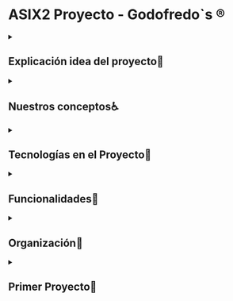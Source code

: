 <h1>ASIX2 Proyecto - Godofredo`s                          ®️</h1>

<details>
  <summary><h2>Explicación idea del proyecto📖</h2></summary>
<br>
<p>Estamos creando una plataforma web similar a GitHub, pero totalmente enfocada en el campo de la ciberseguridad. Como equipo, nuestra misión es ofrecer un espacio donde los profesionales de la seguridad informática puedan colaborar, compartir herramientas, scripts y proyectos que aborden distintas áreas de ciberseguridad, desde la evaluación de vulnerabilidades hasta la automatización de auditorías.

Una de las características clave de nuestra plataforma es el uso de imágenes Docker, lo que permitirá a los usuarios crear y compartir entornos preconfigurados de manera rápida y sencilla. Con esto, cualquier miembro de la comunidad podrá replicar de forma precisa estos entornos para realizar pruebas de seguridad, sin necesidad de configuraciones complejas. Además, esto facilitará la colaboración entre profesionales, ya que los entornos Docker garantizan que todo el mundo trabaje en el mismo entorno aislado y seguro.</p>
</details>

<details>
  <summary><h2>Nuestros conceptos♿</h2></summary>
  <br>
  
  <details>
  <summary><h3>Firebase (Servicio)</h3></summary>


  
</details>

  <details>
  <summary><h3>JavaScript (Lenguaje de Programación)</h3></summary>
  <br>
  <p>JavaScript es un lenguaje de programación interpretado y de alto nivel utilizado principalmente en el desarrollo web para crear páginas interactivas. Funciona del lado del cliente (en el navegador), pero también puede ejecutarse en el servidor mediante tecnologías como Node.js.</p>

  
</details>

  <details>
  <summary><h3>Docker🐋(Contenerización)</h3></summary>


  
</details>

  <details>
  <summary><h3>Nginx (Servidor Web y Proxy)</h3></summary>


  
</details>
</details>

<details>
  <summary><h2>Tecnologías en el Proyecto🤖</h2></summary>
  <br>
  <p>dddd</p>
  <p>dddd</p>
</details>


<details>
  <summary><h2>Funcionalidades📁</h2></summary>


  
</details>


<details>
  <summary><h2>Organización👣</h2></summary>
  <br>
  <h4>Nicolás Guerra📗</h4>

<h5>  - </h5>
<h5>  - </h5>

<h4>Adrià Trillo📙</h4>
<h5>  - </h5>
<h5>  - </h5>

<h4>Edward Murphy📘</h4>
<h5>  - </h5>
<h5>  - </h5>

</details>


<details>
  <summary><h2>Primer Proyecto🍆</h2></summary>
  <h1>ASIX2 Primer Proyecto Pagina Web - Godofredo`s</h1>

<h2>ÍNDICE</h2>
<ul>
    <li><b><a href="#Explicación idea del proyecto">Explicación idea del proyecto</a></b></li>
    <li><b><a href="#Nuestros Objetivos">Nuestros Objetivos</a></b></li>
    <li><b><a href="#Tecnologías Usadas">Tecnologías Usadas</a></b></li>
    <li><b><a href="#Organización">Organización:</a></b></li>
    <ul>
        <li><a href="#Diagrama Gantt">Diagrama Gantt</a></li>
        <li><a href="#Diagrama NoSql">Diagrama NoSql</a></li>
    </ul>
    <li><b><a href="#Página Web">Página Web:</a></b></li>
    <ul>
        <li><a href="#Mockup">Mockup</a></li>
        <li><a href="#Diagrama Web">Diagrama Web</a></li>
        <li><a href="#Paleta Colores">Paleta Colores</a></li>
        <li><a href="#Logo">Logo</a></li>
        <li><a href="#Funcionalidades Web">Funcionalidades Web</a></li>
    </ul>
    <li><b><a href="#Proxmox">Proxmox:</a></b></li>
    <ul>
        <li><a href="#Imagen Arquitectura">Imagen Arquitectura</a></li>
    </ul>
    <li><b><a href="#Router">Router</a></b></li>
    <li><b><a href="#DHCP">DHCP</a></b></li>
    <li><b><a href="#Firebase">Firebase</a></b></li>
    <li><b><a href="#DNS">DNS</a></b></li>
    <li><b><a href="#NGINX (Web)">NGINX (Web)</a></b></li>
    <li><b><a href="#FTP">FTP</a></b></li>
    <li><b><a href="#Cloudflared">Cloudflared</a></b></li>
    <li><b><a href="#Docker">Docker</a></b></li>
    <li><b><a href="#Instalaciones">Instalaciones:</a></b></li>
    <ul>
        <li><a href="#Instalación Proxmox">Instalación Proxmox</a></li>
        <li><a href="#Instalación Router">Instalación Router</a></li>
        <li><a href="#Instalación DHCP">Instalación DHCP</a></li>
        <li><a href="#Instalación Firebase">Instalación Firebase</a></li>
        <li><a href="#Instalación DNS">Instalación DNS</a>
        <li><a href="#Instalación NGINX">Instalación NGINX y SSL</a></li>
        <li><a href="#Instalación FTP">Instalación FTP</a></li>
        <li><a href="#Instalación Cloudflared">Instalación Cloudflared</a></li>
        <li><a href="#Instalación Docker">Instalación Docker</a></li>
    </ul>
</ul>



<h2 id="Explicación idea del proyecto">Explicación idea del proyecto</h2>
<p>Estamos creando una plataforma web similar a GitHub, pero totalmente enfocada en el campo de la ciberseguridad. Como equipo, nuestra misión es ofrecer un espacio donde los profesionales de la seguridad informática puedan colaborar, compartir herramientas, scripts y proyectos que aborden distintas áreas de ciberseguridad, desde la evaluación de vulnerabilidades hasta la automatización de auditorías.

Una de las características clave de nuestra plataforma es el uso de imágenes Docker, lo que permitirá a los usuarios crear y compartir entornos preconfigurados de manera rápida y sencilla. Con esto, cualquier miembro de la comunidad podrá replicar de forma precisa estos entornos para realizar pruebas de seguridad, sin necesidad de configuraciones complejas. Además, esto facilitará la colaboración entre profesionales, ya que los entornos Docker garantizan que todo el mundo trabaje en el mismo entorno aislado y seguro.</p>


<h2 id="Nuestros Objetivos">Nuestros Objetivo</h2>
<p>Nuestro objetivo es proporcionar una herramienta que no solo centralice el desarrollo en ciberseguridad, sino que también fomente una colaboración más efectiva entre expertos y entusiastas de la seguridad informática. Al concentrar los recursos, herramientas y proyectos en un solo lugar, buscamos facilitar el acceso a soluciones innovadoras y prácticas que puedan ser utilizadas por toda la comunidad.</p>
<img src="https://github.com/user-attachments/assets/222bf100-c324-4f2e-86e5-ef21598cb985" alt="LOGO-GODO" width="800" height="600" />

<h2 id="Tecnologias Usadas">Tecnologias Usadas</h2>
<p>En este proyecto, se han seleccionado las siguientes tecnologías para crear un entorno virtualizado y una aplicación web efectiva:</p>

<h4>1. Proxmox</h4>
<p>Proxmox es una plataforma de virtualización de código abierto que combina la gestión de máquinas virtuales y contenedores en un entorno centralizado. Ofrece una solución integral para optimizar el uso de los recursos del servidor, permitiendo administrar múltiples entornos desde una única interfaz. Además, facilita la creación de copias de seguridad, la migración en vivo de máquinas y la gestión avanzada de almacenamiento, lo que la convierte en una herramienta robusta para centros de datos y servidores privados.</p>

<h4>2. Máquinas Virtuales (VM)</h4>
<p>Las máquinas virtuales permiten ejecutar varios sistemas operativos independientes en un único hardware físico. Esto es útil tanto para pruebas como para la implementación de aplicaciones en entornos aislados, garantizando que los fallos o cambios en una máquina no afecten a las demás. Además, las VM mejoran la seguridad y flexibilidad del sistema, permitiendo la asignación dinámica de recursos y facilitando la escalabilidad según las necesidades del proyecto.</p>

<h4>3. BOOTSTRAP</h4>
<p>Bootstrap es un framework de diseño front-end que facilita la creación de interfaces web responsivas y modernas. Proporciona un conjunto predefinido de componentes de diseño, como botones, formularios, tablas y menús, que permiten a los desarrolladores construir sitios web atractivos con menos esfuerzo. Su uso de un sistema de rejillas y su enfoque "mobile-first" aseguran que los sitios web se adapten adecuadamente a cualquier dispositivo, mejorando la experiencia del usuario.</p>

<h4>4. HTML (HyperText Markup Language)</h4>
<p>HTML es el lenguaje de marcado fundamental para la creación de páginas web. Define la estructura básica del contenido mediante etiquetas, como encabezados, párrafos, imágenes y enlaces, que los navegadores web interpretan para mostrar el contenido de manera visual. Es el pilar de cualquier sitio web, proporcionando la base sobre la cual se construyen elementos interactivos y visuales mediante otras tecnologías como CSS y JavaScript.</p>

<h4>5. CSS (Cascading Style Sheets)</h4>
<p>CSS es el lenguaje utilizado para controlar la presentación y diseño de las páginas web. Permite separar el contenido (HTML) de la presentación, facilitando el mantenimiento y la actualización del estilo visual de un sitio. Con CSS se puede ajustar el diseño, los colores, las fuentes y el espaciado de los elementos, asegurando que las páginas web sean atractivas y responsivas, adaptándose a diferentes tamaños de pantalla y dispositivos.</p>

<h4>6. Firebase</h4>
<p>Firebase es una plataforma de desarrollo de aplicaciones basada en la nube, que incluye una base de datos NoSQL en tiempo real. Es ideal para aplicaciones que requieren un manejo eficiente de grandes volúmenes de datos, ya que permite almacenar, sincronizar y recuperar información de forma rápida y escalable. Además, proporciona herramientas para la autenticación, hosting y analítica, lo que facilita el desarrollo completo de aplicaciones web y móviles.</p>

<h4>6. Dockers</h4>
<p>Docker es una plataforma que utiliza contenedores para simplificar el desarrollo, despliegue y ejecución de aplicaciones. Permite empaquetar una aplicación y todas sus dependencias en una "imagen", asegurando que funcione de manera consistente en diferentes entornos. Al usar Docker, se reduce la necesidad de configurar entornos específicos en cada servidor, lo que agiliza la implementación y mejora la escalabilidad y portabilidad de las aplicaciones.</p>

<h4>Conclusión</h4>
<p>Estas tecnologías garantizan un entorno sólido y flexible, permitiendo el desarrollo de una aplicación web dinámica y eficiente que cumple con los objetivos del proyecto.</p>

<br>

<h2 id="Organizacion">Organizacion</h2>

<h4>Nicolás Guerra</h4>
<h5>  - Proxmox</h5>
<h5>  - DOCKERS</h5>
<h5>  - Firebase</h5>

<h4>Adrià Trillo</h4>
<h5>  - Máquinas Virtuales (VM)</h5>
<h5>  - HTML (HyperText Markup Language)</h5>

<h4>Edward Murphy</h4>
<h5>  - CSS (Cascading Style Sheets)</h5>
<h5>  - BOOTSTRAP</h5>

<h2 id="Diagrama Gantt">Diagrama Gantt</h2>
<img src="https://github.com/Rusta4/Godofredos/blob/main/fotos_memoria/diagrama-grantt.png" alt="LOGO-GODO" width="800" height="500" />

<h2 id="Diagrama NoSql">Diagrama NoSql</h2>
<p>Al haber utilizado Firebase, que tal como hemos comentado anteriormente, es un tipo de base de datos <b>NOSQL</b>. Así que la manera de realizar el diagrama es totalmente distinto, y en nuestro caso, lo hemos realizado desde el mismo cloud de Firebase. A continuación, os vamos a mostrar como han quedado estructuradas el conjunto de colecciones (tablas) con todos sus documentos y campos.</p>

<img src="https://github.com/user-attachments/assets/56b66400-d640-4b77-87d8-6df387f9c247" alt="LOGO-GODO" width="1000" height="500" />
<img src="https://github.com/user-attachments/assets/1c5a2ee1-1f9f-4540-858a-4dd2a3334718" alt="LOGO-GODO" width="1000" height="500" />
<img src="https://github.com/user-attachments/assets/4ea8488b-9647-413d-b05f-04bcfa4805bc" alt="LOGO-GODO" width="1000" height="500" />
<img src="https://github.com/user-attachments/assets/b3020efc-6d73-4622-aa33-34a2ffb66727" alt="LOGO-GODO" width="1000" height="500" />
<img src="https://github.com/user-attachments/assets/1ad4121e-51dd-4f97-bd8e-cfc334f9510d" alt="LOGO-GODO" width="1000" height="500" />
<img src="https://github.com/user-attachments/assets/acaca4fd-4094-4c29-a917-e81d2e7d605a" alt="LOGO-GODO" width="1000" height="500" />


<h1 id="Pagina Web">Pagina Web</h1>

<h2 id="Mockup">Mockup</h2>
<p>La primera pantalla es la de bienvenida, diseñada para captar la atención del usuario con un video de fondo que hace que la página sea visualmente atractiva. El mensaje principal invita a los usuarios a explorar el foro con repositorios destacados, acompañado de un botón de llamada a la acción que los lleva a descubrir los servicios ofrecidos. Además, se presentan categorías populares como Docker, Hacking tools e ISO files, que permiten a los usuarios elegir temas de interés de forma rápida y sencilla. Al final, se incluyen enlaces a redes sociales y la información legal, cumpliendo con las normativas y facilitando la conexión con la comunidad.</p>

<p>La segunda pantalla está enfocada en la exploración de contenido mediante una barra de búsqueda con filtros. Este diseño en formato de cuadrícula presenta resultados organizados en tarjetas visuales que muestran imágenes, texto y enlaces, brindando una vista previa clara del contenido antes de que el usuario acceda a más detalles. Los filtros permiten a los usuarios personalizar la búsqueda según sus necesidades, haciendo que la navegación sea más eficiente y rápida.</p>

<p>Por último, la tercera pantalla está dedicada a ofrecer información sobre el proyecto. Aquí se destaca un carrusel de imágenes que resalta características clave o actualizaciones del proyecto, acompañado de un bloque de texto que proporciona una breve descripción. Además, se muestran estadísticas importantes como descargas, usuarios activos y la experiencia en el sector, lo que ayuda a generar confianza en los visitantes mostrando el impacto y alcance del proyecto.</p>

<p>En general, el diseño está pensado para ofrecer una experiencia de usuario fluida, con una interfaz limpia y bien organizada. Cada sección tiene un propósito claro, facilitando la navegación y asegurando que los usuarios encuentren la información que buscan sin sentirse abrumados.</p>

<img src="https://github.com/Rusta4/Godofredos/blob/main/mokcups/conjunto-mockup%C3%A7.png" alt="LOGO-GODO" width="1000" height="500" />

<h2 id="Diagrama Web">Diagrama Web</h2>
<p>El mapa del sitio presenta una estructura técnica organizada alrededor de la página principal (HOME), que actúa como nodo central para acceder a cinco secciones clave: recursos técnicos, gestión de usuarios y páginas informativas. Los recursos técnicos incluyen Hacking tools, Docker, y ISO files, que enlazan a un foro de hacking, una página sobre Docker y descargas de archivos ISO, respectivamente. La gestión de usuarios se centra en la sección INICIAR SESIÓN, que permite autenticarse, registrarse o recuperar contraseñas mediante un código de verificación. Además, desde diferentes áreas del sitio se puede acceder al Perfil de usuario, donde es posible modificar credenciales como el usuario, la contraseña o el correo. La sección About Us proporciona información sobre el sitio, con enlaces hacia la autenticación y registro. La estructura facilita un flujo de navegación eficiente, priorizando tanto el acceso a recursos técnicos como la administración de la cuenta del usuario de manera clara y modular.</p>
<img src="https://github.com/user-attachments/assets/e90dfc7f-f809-465d-98d9-5063af0227a1" alt="LOGO-GODO" width="900" height="500" />

<h2 id="Paleta Colores">Paleta Colores</h2>
<p>Esta paleta de colores combina el blanco, gris claro, azul oscuro y verde fuerte para equilibrar simplicidad, profesionalismo y dinamismo. El blanco aporta claridad y limpieza, mientras que el gris claro ofrece neutralidad y elegancia sin desentonar. El azul oscuro transmite confianza y seriedad, siendo ideal para entornos corporativos, y el verde fuerte añade energía y frescura, destacando elementos clave como llamadas a la acción. En conjunto, crean una armonía visual que es funcional y atractiva.</p>
<img src="https://github.com/user-attachments/assets/4a00d276-8ad7-4cf6-a7fb-11ecbbd096f1" alt="LOGO-GODO" width="900" height="250" />

<h2 id="Logo">Logo</h2>
<p>Usaremos el primer logo para nuestra web porque refleja simplicidad y profesionalismo, alineándose con el estilo minimalista de marcas tecnológicas modernas. El diseño en blanco y negro aporta una estética limpia y elegante, lo que facilita su integración en diferentes plataformas. Además, el animal icónico en el logo le da personalidad y un toque distintivo sin sobrecargar el diseño.</p>
<img src="https://github.com/user-attachments/assets/a8580f0e-db47-4891-bf4a-0d3fd1cccb1d" alt="LOGO-GODO" width="400" height="400" />

<h2 id="Funcionalidades Web">Funcionalidades Web</h2>
<img src="https://github.com/user-attachments/assets/37a57af5-b507-4c2a-ad87-854c6c390611" alt="LOGO-GODO" width="1000" height="550" />
<img src="https://github.com/user-attachments/assets/750eb6fb-18b9-49af-bc89-a224408ab418" alt="LOGO-GODO" width="1000" height="550" />
<img src="https://github.com/user-attachments/assets/abc825ac-d3d8-4b15-a1c8-1d5af8564ee5" alt="LOGO-GODO" width="1000" height="550" />

<br>
    
<h1 id="Proxmox">Proxmox</h1>

<h2 id="Imagen Arquitectura">Imagen Arquitectura</h2>
<p>Nuestra arquitectura esta basada en una red virtual, la cual consta de un cliente (MV CLIENTE) que se conecta a Firebase mediante una máquina virtual que funciona como router (MV ROUTER) y un router físico conectado a Internet. Dicho enrutador consta con una dirección IP pública dinámica (100.77.20.X), la cual permite la conexión a Internet. MV ROUTER administra dos interfaces: una (VMBR0) externa con IP pública (100.77.20.120) conectada al router físico y otra (VMBR1) interna con IP privada (10.20.40.1) para la comunicación en la red local con el cliente (IP 10.20.40.2). La creación de estas dos redes permite al cliente el acceso a servicios externos, como Firebase, mediante la infraestructura virtual y física. Nosotros lo hemos realizado de la siguiente manera, </p>.
<img src="https://github.com/user-attachments/assets/fe519f3a-bd52-4966-bbc3-93b77aabf96b" alt="LOGO-GODO" width="900" height="600" />


<h1 id="Router">Router</h1>
<p>La incorporación de un router en nuestro proyecto es fundamental para su desarrollo, ya que necesitamos un dispositivo que actúe como puente y permita la conexión entre la red interna y el internet. Para lograr esto, configuraremos dos adaptadores: el primero establecerá la conexión con una red que tenga acceso a internet, mientras que el segundo se comunicará con la red interna. A través de la utilización de iptables, podremos habilitar el reenvío de paquetes, permitiendo así que los dispositivos de la red interna accedan a internet.</p>



<h1 id="DHCP">DHCP</h1>
<p>La integración de un servidor DHCP en nuestro proyecto es esencial para facilitar la gestión de direcciones IP en la red. Este dispositivo se encargará de asignar automáticamente direcciones IP a los dispositivos que se conectan a la red, simplificando así la configuración de cada uno. Al establecer un rango de direcciones disponibles y configurar el tiempo de concesión, el servidor DHCP asegura que cada dispositivo reciba una IP única sin conflictos</p>



<h1 id="Firebase">Firebase</h1>
<p>Firebase Database es una base de datos NoSQL alojada en la nube. Los datos se almacenan en formato JSON y se sincronizan en tiempo real con cada cliente conectado, manteniéndose disponibles incluso cuando la aplicación no tiene conexión. Nosotros utilizamos Firebase para tener la BBDD ahí dentro. Firebase utiliza scripts de .JSON para poder hacer consultas a la página web.</p> 

<p>Entre sus características principales, destaca la sincronización en tiempo real, la escalabilidad para manejar grandes volúmenes de datos y una estructura flexible que facilita la organización. Además, ofrece ventajas como la fácil integración con otros servicios de Firebase, reglas de seguridad para controlar el acceso a los datos y la capacidad de almacenamiento offline, permitiendo a los usuarios interactuar con la aplicación sin conexión a Internet. Este servicio es ideal para aplicaciones de chat, sistemas de gestión de contenidos y juegos multijugador, garantizando una experiencia fluida y dinámica.</p>


<h1 id="DNS">DNS</h1>
<p>Un servidor DNS es una herramienta muy importante en un proyecto de IT, ya que nos permite realizar funciones como la resolución de nombres directa o inversa. Además, nos permitirá tener acceso a la web del proyecto mediante el nombre de dominio o la IP, ya que lo configuraremos para que el servidor DNS y WEB funcionen al unísono.</p> 

<p>El DNS actúa como un directorio telefónico de Internet, traduciendo nombres de dominio amigables (como www.ejemplo.com) a direcciones IP que las computadoras pueden entender. Esto no solo facilita el acceso a sitios web, sino que también mejora la experiencia del usuario al evitar la necesidad de recordar direcciones IP numéricas. Además, los servidores DNS pueden proporcionar características adicionales como la redundancia, aumentando la disponibilidad y fiabilidad del servicio. También permiten gestionar registros de tipo A, CNAME, MX, entre otros, lo que es esencial para configurar correos electrónicos y otros servicios asociados. En resumen, un servidor DNS bien configurado es fundamental para asegurar el funcionamiento eficiente y accesible de cualquier proyecto web.</p>


<h1 id="NGINX (Web)">NGINX (WEB)</h1>
<p>NGINX es un servidor web y un proxy inverso muy importante en un proyecto de IT, ya que ofrece funcionalidades clave como la gestión de solicitudes HTTP, balanceo de carga y terminación de SSL. Su arquitectura asíncrona permite manejar múltiples conexiones simultáneamente, lo que lo hace ideal para aplicaciones con alto tráfico. Además, NGINX puede servir contenido estático de manera eficiente y también funciona como un servidor de proxy para aplicaciones dinámicas. Lo utilizamos para tener nuestro codigo de la web ahi y que la gente pueda verlo desde sus casas</p> 

<p>Una de las principales ventajas de NGINX es su capacidad para optimizar el rendimiento y reducir la latencia en la entrega de contenido. También se integra fácilmente con otros servicios, como servidores de aplicaciones, bases de datos y herramientas de almacenamiento en caché. A través de su configuración, puedes implementar reglas para la redirección de URLs, optimizar la compresión de archivos y habilitar características de seguridad como el filtrado de solicitudes. En resumen, NGINX no solo mejora la eficiencia y velocidad de las aplicaciones web, sino que también ofrece un alto grado de flexibilidad y control sobre el tráfico, siendo una herramienta esencial para cualquier proyecto web moderno.</p>


<h2>¿Qué es un servidor web?</h2>
<p>Un servidor web es un software que gestiona las solicitudes HTTP/HTTPS de los navegadores de los usuarios y responde con recursos, como páginas HTML, imágenes o archivos, que están alojados en el servidor. Básicamente, su función es recibir las peticiones de los clientes y entregarles los contenidos solicitados.</p> 
<br>

<h2>¿Qué es un hosting?</h2>
<p>El hosting, o alojamiento web, es el servicio que permite almacenar los archivos de un sitio web en un servidor para que sean accesibles a través de internet. Los Hosting ofrecen espacio en sus servidores para que los sitios web, correos electrónicos y bases de datos estén disponibles las 24 horas del día. Los servicios de hosting pueden ser compartidos, dedicados o en la nube.</p> 
<br>
<h2>¿Qué es un hosting?</h2>
<p>El hosting, o alojamiento web, es el servicio que permite almacenar los archivos de un sitio web en un servidor para que sean accesibles a través de internet. Los Hosting ofrecen espacio en sus servidores para que los sitios web, correos electrónicos y bases de datos estén disponibles las 24 horas del día. Los servicios de hosting pueden ser compartidos, dedicados o en la nube.</p> 
<br>
<h2>Comparativa entre Nginx y Apache</h2>

<h3>Arquitectura:</h3>

<ul>
<li><b>Apache:</b> Basado en un modelo de procesos o hilos, ya que cada solicitud es gestionada por un proceso o hilo separado.</li>

<li><b>Nginx: </b>Basado en un modelo asincrónico y basado en eventos, donde puede manejar muchas conexiones simultáneas con menos recursos. </li>

</ul>

<h3>Rendimiento:</h3>

<ul>
<li><b>Apache:</b> Menos eficiente en el manejo de muchas conexiones concurrentes debido a su modelo basado en procesos/threads.</li>

<li><b>Nginx: </b>Más eficiente para manejar grandes volúmenes de tráfico concurrente, con un menor uso de recursos.</li>

</ul>



<h3><u>Manejo de solicitudes:</u></h3>

<ul>
<li><b>Apache:</b> Cada solicitud requiere un nuevo hilo o proceso, lo que puede llevar a un mayor consumo de memoria.</li>

<li><b>Nginx: </b>Usa un enfoque no bloqueante y maneja solicitudes de manera asíncrona, lo que le permite procesar más solicitudes con menos memoria.</li>

</ul>

<h3>Soporte de PHP:</h3>

<ul>
<li><b>Apache:</b> Soporte nativo para PHP mediante mod_php.</li>

<li><b>Nginx: </b>No soporta PHP de forma nativa, requiere PHP-FPM (FastCGI Process Manager) para ejecutar PHP.</li>

</ul>

<h3>Configuración y Flexibilidad:</h3>

<ul>
<li><b>Apache:</b> Más flexible, con una amplia gama de módulos y configuraciones. </li>

<li><b>Nginx: </b>Configuración más sencilla y optimizada para rendimiento, pero con menos módulos que Apache.</li>

</ul>


<h3>Compatibilidad:</h3>

<ul>
<li><b>Apache:</b> Compatible con una gran cantidad de tecnologías y módulos, lo que lo hace versátil para muchos tipos de aplicaciones. </li>

<li><b>Nginx: </b>Aunque menos compatible con ciertos módulos que Apache, es excelente en configuraciones específicas de alto rendimiento.</li>

</ul>

<h3>Escalabilidad:</h3>

<ul>
<li><b>Apache:</b>  Menos escalable en entornos de alta carga debido a su modelo de procesos. </li>

<li><b>Nginx: </b>Mejor escalabilidad para manejar tráfico de alto volumen gracias a su modelo de procesamiento eficiente.</li>

</ul>
<br>

<h1 id="FTP">FTP</h1>
<p>FTP es un protocolo de red fundamental en un proyecto de IT, ya que permite la transferencia de archivos entre un cliente y un servidor de manera eficiente. A través de FTP, los usuarios pueden cargar y descargar archivos, facilitando la gestión de contenido en servidores web y otros entornos de almacenamiento. Además, este protocolo soporta la transferencia de archivos grandes y la posibilidad de reanudar cargas interrumpidas. Nosotros utilizaremos el ftp para que se almacenen ahi los archivos de la gente y la gente pueda descargarlos.</p> 


<p>Una de las principales ventajas de FTP es su simplicidad y amplia compatibilidad con diferentes sistemas operativos y plataformas. Permite la autenticación mediante credenciales, lo que garantiza la seguridad en la transferencia de datos. Además, con la variante SFTP (SSH File Transfer Protocol), se puede añadir una capa de cifrado, protegiendo así la información sensible durante el tránsito. FTP también ofrece funciones como la posibilidad de cambiar permisos de archivos y directorios, lo que permite una gestión más granular del acceso a los datos. En resumen, FTP es una herramienta esencial para la administración de archivos en proyectos web, asegurando una transferencia eficiente y segura de datos.</p>

<h1 id="Cloudflared">Cloudflared</h1>
<p>En mi proyecto, utilizo Cloudflared con NGINX para gestionar el tráfico de mi web, que está alojada en godo y accesible a través del dominio tallerdekirby.es. Hay varias razones por las que decidí integrar estas herramientas:

- Seguridad mejorada (Zero Trust)
Al utilizar Cloudflared, me aseguro de que no exponga directamente mi servidor a internet. Con Cloudflare Tunnel, puedo crear un túnel seguro entre mi servidor y los servicios de Cloudflare, lo que elimina la necesidad de abrir puertos en mi red. Esto mejora la seguridad al permitir que todo el tráfico pase a través de Cloudflare, que filtra amenazas antes de que lleguen a mi servidor. Además, Cloudflare protege mi aplicación de ataques DDoS, fuerza bruta, bots maliciosos, entre otros, lo que me da una capa adicional de protección.


- Configuración sencilla de SSL/TLS
Cloudflare me ofrece certificados SSL gratuitos y gestionados, lo cual me ahorra el trabajo de gestionar certificados SSL/TLS en mi servidor. Al usar Cloudflared con NGINX, el tráfico entre los usuarios y mi servidor está protegido de forma transparente, ya que Cloudflare maneja el cifrado en el túnel, garantizando una comunicación segura sin necesidad de configuraciones adicionales en mi parte.

En resumen, al usar Cloudflared con NGINX, puedo asegurarme de que mi sitio web godo en tallerdekirby.es esté bien protegido, funcione rápidamente y sea fácilmente escalable. Estas herramientas me ofrecen una solución eficiente y segura, lo que me permite centrarme más en el desarrollo y contenido de mi web sin preocuparme tanto por los aspectos técnicos de infraestructura y seguridad.
</p>

<h1 id="Docker">Dockers</h1>
<p>En mi proyecto, quiero implementar Docker de una manera que permita a los usuarios interactuar con una imagen Docker dentro de mi web, todo en un servidor externo. Mi objetivo es ofrecerles una experiencia donde puedan utilizar esta imagen de Docker sin necesidad de tener conocimientos técnicos ni hacer configuraciones complejas. Básicamente, quiero que puedan acceder y usar la imagen directamente desde el navegador.

- ¿Cómo lo voy a lograr?
Configuración de Docker en el servidor externo: Para lograrlo, voy a configurar un servidor externo que ejecute Docker. En ese servidor, cargaré una imagen Docker específica que permita a los usuarios ejecutar aplicaciones o herramientas dentro de un entorno aislado. La imagen Docker será preconfigurada con todo lo necesario, por lo que los usuarios no tendrán que hacer nada más que interactuar con la interfaz web.

- Interfaz web fácil de usar: 
Crearé una interfaz sencilla en mi web para que los usuarios puedan interactuar con la imagen Docker. Desde esta interfaz, podrán enviar comandos o realizar acciones dentro del contenedor, todo sin necesidad de instalar Docker o ejecutar configuraciones en su propio sistema. La comunicación con el servidor externo será transparente para ellos; simplemente usarán la web como si fuera una aplicación más.

- Seguridad y control: 
Para garantizar la seguridad de los usuarios y de mi infraestructura, controlaré el acceso a los contenedores Docker mediante permisos y restricciones. Esto me permitirá asegurarme de que los usuarios solo tengan acceso a lo que necesiten, evitando riesgos innecesarios.

- Escalabilidad y rendimiento:
Al usar Docker, puedo gestionar y escalar fácilmente los contenedores para soportar una mayor cantidad de usuarios sin afectar el rendimiento. Docker me permitirá lanzar instancias de la imagen de manera eficiente según la demanda, sin tener que preocuparme por la gestión manual de recursos.

- Experiencia sin complicaciones: 
Al final, el objetivo es que los usuarios de mi web puedan acceder a un contenedor Docker, utilizar las herramientas o servicios dentro de él, y todo esto sin necesidad de hacer configuraciones complejas. Quiero que la experiencia sea lo más sencilla posible, de modo que puedan enfocarse en lo que necesitan hacer dentro del contenedor, sin complicaciones.

En resumen, con esta solución basada en Docker, espero ofrecer a los usuarios una experiencia interactiva en mi web donde puedan utilizar una imagen Docker en un servidor externo, todo a través de una interfaz web amigable y sin necesidad de configuraciones adicionales.</p>

<img src="https://github.com/user-attachments/assets/ee34a6f1-98e1-4fd3-9f9d-3d241e743c9f" alt="LOGO-GODO" width="1000" height="500" />
<img src="https://github.com/user-attachments/assets/0601cb1f-1ec7-4787-9279-f89a1a109557" alt="LOGO-GODO" width="1000" height="500" />

<h1 id="Instalaciones">Instalaciones</h1>
<h1 id="Instalación Proxmox">Instalación Proxmox</h1>
<p> Aqui podrá encontrar presente toda la información sobre la instalación que hemos llevado a curso con Proxmox</p>
<h2>IP`s PROXMOX (Interna y Externa)</h2>
<p>Estas son las siguientes IP's dentro de los bridges de nuestra red, las cuales la <b>VMBR0</b> y la <b>VMBR1</b> iran en el Router y la <b>VMBR1</b> solo ira en el cliente (estas ip`s la hemos generado nosotros para que sea la red interna).</p>
<img src="https://github.com/user-attachments/assets/d3b779ba-4444-4fef-8b57-d859c45d2e1b" alt="LOGO-GODO" width="1000" height="400" />


<h2>Configuracion Netplan Cliente</h2>
<p>Hemos creado una <b>red interna</b> en Proxmox, con el fin de poder manejar la conectividad de las VM. Esta es la configuracion del el <b>Cliente</b> con la que ponemos la ip que en nuestro caso es <b>10.20.40.2/24</b>. Despues ponemos la via que seria la ip del router que en nuestro caso es <b>10.20.40.1/24</b> </p>
<img src="https://github.com/user-attachments/assets/2eab6a67-2fdb-49d8-b8ac-9dbb79721d44" alt="LOGO-GODO" width="900" height="400" />

<h2>Configuracion Netplan Router</h2>
<p>Hemos añadido un <b>router virtual</b> en Proxmox. Actúa como un punto central para gestionar el tráfico de la red interna y también para mantener la comunicación por fuera de la red interna creada.</p>
<img src="https://github.com/user-attachments/assets/85217131-03cd-4772-a3a0-dcf624145ae9" alt="LOGO-GODO" width="900" height="500" />

<h2>Conexion Entre Maquinas</h2>
<p> Hemos configurado las interfaces de red tanto en el router como en el cliente. Gracias a dicha configuración, las máquinas virtuales y otros dispositivos en la red interna pudieran conectarse entre sí y con el router. Tras conseguir la conexión entre las máquinas hemos realizado ping entre ellas para ver que funciona la configuracion del netplan. Tambien el router deberia tener conexion hacia fuera, para eso hacemos un ping a Google.com desde el router para ver que funciona</p>
<img src="https://github.com/user-attachments/assets/f95da3ba-bfc4-4488-a961-08f3ab36d132" alt="LOGO-GODO" width="1100" height="600" />

<h2>Configuración de IPTables</h2>
<p>Para la configuración de las reglas del firewall y redirección de tráfico, hemos utilizado IPTables y hemos modificado el archivo "/etc/sysctl.conf" descomentando la linea <b>net.ipv4.ip_forward=1</b>. Este ajuste nos ha permitido a que el router establecido en Proxmox reenvíe tráfico entre diferentes interfaces de red.</p>
<img src="https://github.com/user-attachments/assets/d062a00a-aaae-4e64-a2c4-17988b710dc6" alt="LOGO-GODO" width="900" height="600" />

<br>
<br>

<p>Una vez realizada la modificación, mediante el comando <b>sudo sysctl -p</b>
También hemos configurado una regla para permitir que el tráfico desde la red interna fluya hacia el exterior (Internet) a través de la interfaz de red especificada:
<b>sudo iptables -A FORWARD -i ens19 -o ens18 -j ACCEPT </b> </p>
<img src="https://github.com/user-attachments/assets/980bf8bf-f41f-4b93-a915-bccffde9d45e" alt="LOGO-GODO" width="600" height="300" />

<br>
<br>

<p>Además, se añadió una regla para permitir que las respuestas a las solicitudes que se originan desde la red interna puedan regresar sin problemas. Esta regla es esencial para la comunicación bidireccional. Hacemos el comando <b>sudo iptables -A FORWARD -i ens18 -o ens19 -m state --state ESTABLISHED,RELATED -j ACCEPT</b> para aceptar las reglas que hemos puesto. Después de configurar las reglas necesarias, hemos guardado los cambios realizados mediante el comando <b>sudo iptables-save</b>.</p> Una vez hecho esto deberia funcionar la conexion entre maquina Router - Cliente y el Cliente deberia tener conexion hacia fuera. Para comprobarlo podemos hacer un ping a Google.com desde la maquina cliente.
<img src="https://github.com/user-attachments/assets/eccf8c13-227f-44d6-901c-a7e328effdb8" alt="LOGO-GODO" width="1200" height="400" />

<h2>Reglas Permanentes</h2>
<p>Para que las reglas de IPTables se mantuvieran después de reiniciar el sistema, hemos procedido a instalar el paquete <b>iptables-persistent</b> mediante el siguiente comando <b>sudo apt install iptables-persistent -y</b></p>
<img src="https://github.com/user-attachments/assets/f7bc6414-ad7c-4fba-8651-15f21ec70b74" alt="LOGO-GODO" width="900" height="400" />

<h2>Configuracion QEMU Cliente</h2>
<p>En la máquina cliente, se instaló el paquete <b>qemu-guest-agent</b> mediante el comando <b>sudo apt install qemu-guest-agent</b>. Esta herramienta es útil para la administración de máquinas virtuales y su integración con el sistema Proxmox. Tras la instalación del qemu-guest-agent, hemos realizado ajustes en las opciones de configuración de la máquina virtual cliente en Proxmox.</p>
<img src="https://github.com/user-attachments/assets/aba1ca56-4c0f-403b-9ad9-fdb9fe35e1ad" alt="LOGO-GODO" width="1000" height="500" />

<h1 id="Instalación Router">Instalación del Router</h1>
<p>Para la instalación del router no tenemos que extendernos mucho, ya que únicamente hay que configurar el netplan y el iptables.</p>

<h2>Configuración del ens19</h2>
<p>En primer lugar, configuraremos la interfaz de red ens19 para poder tener conexión con el exterior. Para ello, aplicaremos la siguiente configuración del netplan:</p>
<img src="https://github.com/Rusta4/Godofredos/blob/main/fotos_memoria/netplan-ens19.png" alt="LOGO-GODO" width="468" height="239" />

<p>Hemos configurado el ens19 con la IP 100.77.20.20, que, está dentro de la red que nos permite la conexión con internet. Además, le indicamos que no queremos coger la IP por DHCP para evitar que el router tenga una IP diferente cada vez que se inicia. </p>

<h2>Configuración del ens18</h2>
<p>En segundo lugar, configuaremos el adaptador de red en18 para que se comunique con la red interna. Esta red es la 10.20.40.0/24 y, tiene como gateway el gateway de la red real que nos permite la conexión a internet ( 100.77.20.1 ). </p>

<img src="https://github.com/Rusta4/Godofredos/blob/main/fotos_memoria/netplan-ens18.png" alt="LOGO-GODO" width="513" height="238" />

<h2>Resultado final del netplan del router</h2>

<img src="https://github.com/Rusta4/Godofredos/blob/main/fotos_memoria/netplan-router-all.png" alt="LOGO-GODO" width="635" height="525" />

<h2>Iptables y forwarding</h2>
<p>Una vez configurado los adaptadores de red, hay que configurar el iptables para que los clientes de la red interna tenga acceso a internet.</p>

<h2>Archivo sysctl.conf</h2>
<p>La primera configuración es el arcvhivo "/etc/sysctl.conf", donde descomentaremos la línea <b>net.ipv4.ip.forward=1</b> para permitir el reenvío de tráfico entre las diferentes interaces de red.</p>
<img src="https://github.com/Rusta4/Godofredos/blob/main/fotos_memoria/sysctl-cong.png" alt="LOGO-GODO" width="247" height="93" />

<h2>Conexión de la red interna con el exterior</h2>
<p>Una vez realizada esta configuración, utilizaremos ip tables para que el tráfico de la red interna fluya hacia el exterior a través de la red especificada. </p>

<pre>
<code>
<b>sudo iptables -A FORWARD -i ens19 -o ens18 -j ACCEPT</b>
</code>
</pre>

<p>Además, se añadió una regla para permitir que las respuestas a las solicitudes que se originan desde la red interna puedan regresar sin problemas. Esta regla es esencial para la comunicación bidireccional.</p>

<pre>
<code>
<b>sudo iptables -A FORWARD -i ens18 -o ens19 -m state --state ESTABLISHED,RELATED -j ACCEPT</b>
</code>
</pre>

<p>Una vez hecho esto, reiniciamos el router y comrpobamos la conexión.</p>
<pre>
<code>
<b>ping 8.8.8.8</b>
</code>
</pre>
<img src="https://github.com/Rusta4/Godofredos/blob/main/fotos_memoria/ping-nginx.png" alt="LOGO-GODO" width="509" height="175" />
<br>
<h2>Reglas permanentes</h2>
<p>Para que las reglas de IPTables se mantengan después de reiniciar el sistema, instalamos el paquete iptables-persistent</p>

<pre>
<code>
<b>sudo apt install iptables-persistent -y</b>
</code>
</pre>

<h1 id="Instalación DHCP">Instalación del DHCP </h1>
<p>Ahora que ya hemos configurado el router, es hora de configurar el servicio DHCP para que brinde las IP a todos los clientes que vayamos agregando a lo largo del proyecto.</p>

<h2>Actualización del sistema e instalador del servicio DHCP</h2>
<p>Nos aseguramos de que nuestro router está actualizado y le instalamos el DHCP</p>

<pre>
<code>
<b>sudo apt update && sudo apt upgrade -y</b>
</code>
</pre>

y 

<pre>
<code>
<b>sudo apt install isc-dhcp-server</b>
</code>
</pre>

<h2>Configuración del dhcpd.conf</h2>
<p>Una vez instalado el servicio DHCP nos dirigimos al archivo de configuración,que se encuentra en la ruta <b>"/etc/dhcp/dhcpd.conf"</b>. En este archivo delcararemos la siguiente configuración: </p>

<ul>
<li><b>El rango de IPs</b></li>

<li><b>El gateway de la red interna</b></li>

<li><b>La IP del servidor DNS</b></li>

<li><b>El nombre de dominio </b>( Godofredo.com) </li>

<li><b>La resolución inversa del DNS</b></li>

</ul>

<h2>Direcciones estáticas por MAC</h2>
<p>Durante la configuración de algunos servidores, hemos tenido problemas con las direcciones IP, ya que se cambiaban las IP cada día y no podíamos establecer ninguna configuración definitiva en ningún servidor. Para que esto no pase, hemos configurado algunas direcciones por MAC, de esta forma el DHCP siempre le brindará la misma dirección IP a los servidor.</p>

<p>Para aplicar esto debemos de indicar el nombre del servidor, su MAC address y qué IP queremos que el DHCP le asigne cada vez que se enciende. </p>

<img src="https://github.com/Rusta4/Godofredos/blob/main/fotos_memoria/mac-dhcp.png" alt="LOGO-GODO" width="380" height="299" />

<h2>Reiniciamos el servidior y miramamos el estado</h2>
<pre>
<code>
<b>sudo systemctl restart isc-dhcp-server</b>
</code>
</pre>
<p>y</p>
<pre>
<code>
<b>sudo systemctl status isc-dhcp-server</b>
</code>
</pre>


<h1 id="Instalación Firebase">Instalación Firebase</h1>
<h2>Funcionamiento interno</h2>
<p>Primero tenemos que intslar una maquina ubuntu y actualizarla. Para actualizarla tenemos que utilizar el comando <b>update && upgrade</b>. Despues de eso la maquina ya estaria actualizada para poder instalar el firebase.</p>
<pre>
<code>
<b>sudo apt update && sudo apt upgrade -y</b>
</code>
</pre>
<br>
<p>Despues de todo necesitamos instalar el nodejs para que funcione (la version importa). Para tener la version mas nueva de nodejs necesitamos ejecutar el siguiente comando:</p>
<pre>
<code>
<b>sudo apt-get install nodejs -y</b>
</code>
</pre>
<p>Como bien hemos mencionado en el comando anterior, este conjunto de comandos garantiza que se utilicen versiones específicas y compatibles de Node.js y npm, evitando posibles fallos debidos a incompatibilidades entre versiones.</p>
<pre>
<code>
# installs fnm (Fast Node Manager)
<b>curl -fsSL https://fnm.vercel.app/install | bash</b>
# activate fnm
<b>source ~/.bashrc</b>
# download and install Node.js
<b>fnm use --install-if-missing 20</b>
# verifies the right Node.js version is in the environment
<b>node -v # should print `v20.18.0`</b>
# verifies the right npm version is in the environment
<b>npm -v # should print `10.8.2`</b>
</code>
</pre>

<br>
<p>Despues de que ya se haya intalado el node js necesitaremos intsalar el npm para poder instalar el firebase-tools. Tendremos que ejecutar el siguiente comando:</p>
<pre>
<code>
<b>sudo apt install npm -y</b>
</code>
</pre>
<br>
<p>Una vez intnstalado el npm solo queda una instalacion mas para que funcione el fire base que es el <b>firebase-tools</b>. Se intala con el siguiente comando:</p>
<pre>
<code>
<b>npm install -g firebase-tools</b>
</code>
</pre>
<br>
<p>Despues de haber instalado el firebase, tenemos que comprobar si es compatible ambas versiones. Para ver que la version sea compatible con nodejs es:</p>
<pre>
<code>
<b>firebase --version</b>
</code>
</pre>
<img src="https://github.com/user-attachments/assets/dedc83ef-6b2c-475f-9a1a-43854b50cc0b" alt="LOGO-GODO" width="800" height="200" />
<br>
<p>Una vez todo esta instalado y hemos comrobado que las versiones son compatibles tenemos que loguearnos con nuestra cuenta. Para eso tenemos que escribir lo siguiente:</p>
<pre>
<code>
<b>firebase login --no-localhost</b>
</code>
</pre>
<img src="https://github.com/user-attachments/assets/b6d07467-ddda-4377-ac9b-f4bc4284e849" alt="LOGO-GODO" width="800" height="100" />

<br>

<p>Una vez logueado tenemos que inicializarlo con el siguiente comando:</p>
<pre>
<code>
<b>firebase init</b>
</code>
</pre>
<img src="https://github.com/user-attachments/assets/4e502ffc-d1b1-4d7f-8934-62c71aebd739" alt="LOGO-GODO" width="1000" height="500" />

<br>

<p>Para ver los proyectos que tienes en firebase puedes utilizar el comando:</p>
<pre>
<code>
<b>firebase projects:list</b>
</code>
</pre>

<br>

<h3>Mas comandos Firebase Ubuntu</h3>
<p>Despues de saber los proyectos que tenemos lo que hacemos es subir los archivos html a nuestra carpeta public y iniciamos el host para poder subir nuestra pagina web con la base de datos subida que se modifica con scripts.</p>
<img src="https://github.com/user-attachments/assets/f75b8951-c442-4734-97a4-f8ae2b5dd3aa" alt="LOGO-GODO" width="1000" height="500" />
<img src="https://github.com/user-attachments/assets/519e8939-ee60-4a38-ae6b-e80cbfb70cdd" alt="LOGO-GODO" width="1000" height="500" />



<h1 id="Instalación DNS">Instalación DNS</h1>
<h2>Actualización del sistema e instalación de Bind9</h2>
<pre>
<code>
<b>sudo apt update && sudo apt upgrade -y</b>
</code>
</pre>

<pre>
<code>
<b>sudo apt install bind9 bind9utils bind9-doc</b>
</code>
</pre>
<br>

<h2>Configuración del netplan</h2>

<p>Accedemos al archivo "/etc/netplan/00-network-manager-all.yaml" y le indicamos que coja la dirección IP con el dhcp4 que ya hemos configurado. <br>
<img src="https://github.com/Rusta4/Godofredos/blob/main/fotos_memoria/netplan-dns.png" alt="LOGO-GODO" width="500" height="300" />

<br>
<br>
<h2>Configuración named.conf.options</h2>

<p>Accedemos al archivo "/etc/bind/named.conf.options" y editamos los forwardes para agregar el servidor de google como un servidor externo. <br>
<img src="https://github.com/Rusta4/Godofredos/blob/main/fotos_memoria/forwarders.png" alt="LOGO-GODO" width="500" height="200" />
    
<p>Añadimos una pequeña configuración para permitir consultas de cualquier IP:</p></p>

<pre>
<code>
<b>allow-query { any; };</b>
</code>
</pre>
<br>
<h2>Edición del archivo named.conf.local</h2>
<p>Una vez editado este archivo procederemos a editar el siguiente "sudo nano /etc/bind/named.conf.local". En este archivo declararemos las zonas ( dominios ) tanto directas como inversas y declararemos el servidor como autoritativo.</p>

<p>Además, aunque no hayamos creado aún el archivo de configuración de la zona vamos adelatando trabajo y declaramos que dicho archivo de configuración se llamará db.godofredo.com y db.10.20.40</p>

<img src="https://github.com/Rusta4/Godofredos/blob/main/fotos_memoria/archivo-conf.local.png" alt="LOGO-GODO" width="550" height="500" />

<br>
<h2>Configuración de la zona directa e inversa</h2>

<p>El siguiente paso crearemos una carpeta ( para tenerlo todo mejor organizado ) donde pondremos los archivos de configuración de la zona directa e inversa, esta carpeta se llamará "zones"</p>

<pre>
<code>
<b>sudo mkdir /etc/bind/zones</b>
</code>
</pre>
<h4>Zona directa</h4>
<p>Además, copiaremos un archivo de configuración de zona directa e inversa que viene con una configuración predeterminada con la instalación de Bind9 para utilizarlo como prototipo y editarlo a nuestro gusto.</p>

<pre>
<code>
<b>sudo cp /etc/bind/db.local /etc/bind/zones/db.godofredo.com</b>
</code>
</pre>

<p>En este archivo configuramos nuestro dominio ( nombre de la zona ) y además le indicamos que tiene que ser el servidor autotitavio con "ns.godofredo.com".</p>

<p>Además, aunque lo hemos dejado con la configuración default, se puede configurar parámetros para el registro SOA como: el Serial, el Refresh de los servidores o el tiempo que se almacena una repuesta negativa en la caché, entre muchos otros.</p>

<p>Por último, realizamos el registro de nombre. Estos, registros son necesários para que el servidor asocie la dirección IP con el nombre de dominio y el nombre de dominio con la IP. También, adelantamos trabajo a futuro y le indicamos que asocie el subdominio www.godofred.com con la dirección IP del servidor WEB.</p>

<img src="https://github.com/Rusta4/Godofredos/blob/main/fotos_memoria/zona-directa.png" alt="LOGO-GODO" width="700" height="400" />
<p> </p>
<p> </p>
<h4>Zona inversa</h4>

<p>A continuación, editaremos el archivo de zona inversa, que es muy similar a la configuración de la zona directa.</p>

<p>En este archivo podemos configurar exactamente los mismo parámetros que en el de la zona directa. Sin embargo, sólo configuraremos registros PTR y NS para que el servidor asocie la IP del servidor DNS al nombre de dominio godofredo.com, es decir la resolución inversa.</p>

<img src="https://github.com/Rusta4/Godofredos/blob/main/fotos_memoria/zona-inversa.png" alt="LOGO-GODO" width="700" height="400" />


<br>
<h2>Edición del archivo named</h2>
<p>Ya casi finalizamos, pero antes debemos de modificar un pequeño parámetro del archivo "/etc/default/named", donde especificaremos la opción -4, por lo que obliga al servidor a utilizar IPv4 y evitar errores de red por direccionamiento de IPv6.</p>

<img src="https://github.com/Rusta4/Godofredos/blob/main/fotos_memoria/-4.png" alt="LOGO-GODO" width="500" height="200" />

<br>

<h2>Edición del archivo resolv.conf y enlaces simbólicos</h2>
<p>Llegados a este punto si le hacemos un nslookup a godofredo.com nos dará error y nos devolvera 127.0.0.1 . Para que esto no pase, debemos de configurar el archivo "/run/systemd/resolve/resolv.conf" con la IP de nuestro servidor y el nombre de dominio.</p>

<img src="https://github.com/Rusta4/Godofredos/blob/main/fotos_memoria/resolv.conf.png" alt="LOGO-GODO" width="400" height="200" />


<p>Para finalizar la configuración, creamos un enlace simbólico al archivo de configuración de resolución de nombres de systemd-resolved en el archivo /etc/resolv.conf</p>

<pre>
<code>
<b>sudo ln -sf /run/systemd/resolve/resolv.conf /etc/resolv.conf</b>
</code>
</pre>
<br>
<h3>Verificación de la configuración</h3>

<p>Una vez editado todos los archivos comprobamos que todos los archivos están bien configurados.</p>

<pre>
<code>
<b>Verificar sintxis: sudo named-checkconf</b>
</code>
</pre>


<pre>
<code>
<b>sudo named-checkzone godofredo.com /etc/bind/zones/db.godofredo.com</b>
</code>
</pre>


<pre>
<code>
<b>sudo named-checkzone 40.20.10.in-addr.arpa /etc/bind/db.10.20.40</b>
</code>
</pre>

<br>
<h2>Reiniciamos Bind9</h2>

<p>Reiniciamos el bind9 para aplicar los cambios</p>

 <pre>
<code>
<b>sudo systemctl restart bind9</b>
</code>
</pre>

<p>Y miramos el estado del servidor</p>

 <pre>
<code>
<b>sudo systemctl restart bind9</b>
</code>
</pre>

<h1 id="Instalación NGINX">Instalación NGINX</h1>
<h3>Actualización del sistema e instalación de Nginx</h3>
<pre>
<code>
<b>sudo apt update && sudo apt upgrade -y</b>
</code>
</pre>

<pre>
<code>
<b>sudo apt install nginx</b>
</code>
</pre>
<br>

<h2>Creación de la carpeta de nuestro dominio</h2>

<p>Creamos una carpeta en el directorio <b>/var/www/html/godofredo.com</b></p><br>
<pre>
<code>
<b>sudo mkdir -p /var/www/html/godofredo.com</b>
</code>
</pre>

<br>
<br>
<h3>Cambiamos los permisos de la carpeta</h3>

<p>Para que, en el momento de acceder a la web desde nuestro navegador, no nos devuleva un error 403 ( forbidden ) deberemos de otorgarle permisos a la carpeta recién creada. Además, cambiar la propiedad del directorio a nuestro usuario permite que se pueda gestionar los archivos sin necesidad de privilegios de superusuario.</p> <br>
<pre>
<code>
<b>sudo chown -R godofredo:godofredo /var/www/godofredo.com</b>
</code>
</pre>
    

<h2>Creación del archivo de configuración de Nginx</h2>
<p>Este archivo es un punto clave a la hora de de configurar Nginx, ya que con este archivo definiremos la manera en cómo Nginx maneja las solicitudes que lleguen al dominio o la dirección IP</p>
<p><br>
<pre>
<code>
<b>sudo nano godofredo.com</b>
</code>
</pre>

<p>Con la siguiente configuración:</p>
<img src="https://github.com/Rusta4/Godofredos/blob/main/fotos_memoria/sites-available.png" alt="LOGO-GODO" width="450" height="300" />

<h2>Creación del enlace simbólico</h2>

<p>Creamos un enlace simbólico en sites-enables para indicarle a Nginx que incluya automáticamente la configuración que estamos aplicando al inciar el servicio.</p>

<pre>
<code>
<b>sudo ln -s /etc/nginx/sites-available/godofredo.com /etc/nginx/sites-enabled/</b>
</code>
</pre>

<p>Nos debería de quedar algo así:</p>

<img src="https://github.com/Rusta4/Godofredos/blob/main/fotos_memoria/enlace-simbolico.png" alt="LOGO-GODO" width="650" height="70" />

<h2>Verificación de la configuración</h2>

<p>Para asegurarnos que no hemos cometido ningún error, aplicaremos el sigueinte comando:</p>

<pre>
<code>
<b>sudo nginx -t</b>
</code>
</pre>
<p>Si nos devuelve un "Successful", singificará que no hay ningún error en la configuración. Sin embargo, para asegurarnos de que todo está bien ejecutaremos otro comando.</p>

<pre>
<code>
<b>systemctl restart nginx</b>
</code>
</pre>

<p>y</p>

<pre>
<code>
<b> systemctl status nginx</b>
</code>
</pre>


<h2>Configuración visual de nuestra web</h2>

<p>Ahora que ya hemos configurado el servidor, tenemos que añadir los archivos de nuestra web para que, al buscarla en el navegador, aparezca directamente la web que hemos desarrollado.</p>
<p>Para ello, deberemos de ir a la ruta <b>/var/www/html/godofredo.com</b> y añadimos todos los archivos de nuestra web, tanto .html, .css, .jpg ......</p>

<img src="https://github.com/Rusta4/Godofredos/blob/main/fotos_memoria/archivos-web.png" alt="LOGO-GODO" width="650" height="70" />
<br>

<h2>Resultado final</h2>
<img src="https://github.com/Rusta4/Godofredos/blob/main/fotos_memoria/resultado-nginx.png" alt="LOGO-GODO" width="750" height="650" />
<br>

<h1>Implementación de un certificado SSL</h1>

<h2>¿Qué es un certificado SSL?</h2>
<p>Ahora que ya hemos configurado nuestra página web, tnemos que garantizar que el acceso a esta sea lo más seguro posible. Hasta el momento hemos estado estableciendo la conexión mediante http ( puerto 80 ), una muy mala práctica, ya que no tenemos seguridad alguna. Para añadir esta pequeña capa de seguridad extra a nuestro sitio web añadiremos un certificado ssl, que no es más que un archivo que asegura que la conexión entre el navegador web y el servidor es totalmente seguro.</p>

<p>Mediante la utilización de este tipo de certificados, podemos cifrar la información que se transmite, así como los datos personales y contraseñas, para que no puedan ser interceptados. Por últimio, nos permite autenticar que el sitio web es legítimo, por lo que los usuarios podrán navegar tranquilamente y aumentaremos la confianza de los visitantes.</p>
<br>
<h2>Creación de la carpeta "ssl-certs"</h3>
<p>El primer paso y, el más importante de todos es crear una carpeta donde poder guardar nuestros certificados, de esta forma podemos trabajar en un entorno mucho más organizado y, a la hora de definir el path en el archivo de configuración será todo mucho más sencillo.</p>

<pre>
<code>
<b> sudo mkdir /ec/nginx/ssl-certs/</b>
</code>
</pre>
<br>
<h2>openssl</h2>
<p>Una vez que ya tenemos nuestro entorno organizado, crearemos un certificado autofirmado junto con la clave mediante la utilización de openssl. Para ello, ejecutaremos el siguiente comando: </p>

<pre>
<code>
<b> sudo openssl req -x509 -nodes -days 365 -newkey rsa:2048 -keyout /etc/nginx/ssl-certs/godofredo.com.key -out /etc/nginx/ssl-certs/godofredo.com.crt</b>
</code>
</pre>

<ul>
<li><b>req</b> -x509: indica que estamos generando un certificado en formato X.509, que es un estándar utilizado para certificados digitales.</li>

<li><b>-nodes:</b> significa "no cifrar la clave privada", lo que implica que la clave generada no estará protegida por una contraseña.</li>

<li><b>-days 365:</b> establece la duración de validez del certificado, en este caso, un año (365 días).</li>

<li><b>-newkey rsa:2048:</b> indica que se generará una nueva clave utilizando el algoritmo RSA, y que la longitud de esta clave será de 2048 bits.</li>

<li><b>-keyout /etc/nginx/ssl-certs/kirby.com.key:</b> define la ubicación completa donde se guardará la clave RSA generada.</li>

<li><b>-out /etc/nginx/ssl-certs/kirby.com.crt:</b> especifica la ubicación completa del archivo donde se almacenará el certificado creado.</li>

</ul>
<br>
<h2>Configuración del archivo de dominio </h2>
<p>Una vez que ya hemos generado nuestro certificado privado debemos indicarle a nginx que utilice este arhivo. Para ello, abriremos el archivo ""etc/nginx/sites-enabled/godofredo.com" y aplicaremos la siguiente configuración:</p>
<img src="https://github.com/Rusta4/Godofredos/blob/main/fotos_memoria/conf-ssl.png" alt="LOGO-GODO" width="594" height="316" />
<br>
<h2>Comprobación y reinicio</h2>

<p>Una vez realizada toda la configuración comprobamos que todo esté bien con el siguiente comando:</p>
<pre>
<code>
<b> nginx -t</b>
</code>
</pre>

<p>Si nos devuelve todo "Successful" significará que tenemos toda la configuración bien y que ya podemos reiniciar</p>
<pre>
<code>
<b> sudo systemctl restart nginx</b>
</code>
</pre>
<br>
<h2>Resultado final</h2>
<p>Una vez que ya hemos hecho todo esto, comprobamos que funciona todo correctamente accediendo a nuestra web con https://godofredo.com</p>
<img src="https://github.com/Rusta4/Godofredos/blob/main/fotos_memoria/ssl-evidencia-web.png" alt="LOGO-GODO" width="1205" height="770" />
<br>

<h1 id="Instalación FTP">Instalación FTP</h1>
<p>Para instalar el FTP en tu maquina tenemos que poner este comando:</p>
<pre>
<code>
<b>sudo apt install vsftpd</b>
</code>
</pre>

<br>

<p>Una vez ya instalado para ver si esta activo y va todo bien ponemos el siguente comando:</p>
<pre>
<code>
<b>sudo systemctl status vsftpd</b>
</code>
</pre>
<img src="https://github.com/user-attachments/assets/44fa31d8-f648-41b3-8c44-991a0dd55ea1" alt="LOGO-GODO" width="900" height="500" />

<br>

<p>Para ver si funciona la conexion desde la maquina cliente tenemos que poner el siguente comando para ver si accede a nustro FTP:</p>
<pre>
<code>
<b>ftp 10.20.40.6</b>
</code>
</pre>
<img src="https://github.com/user-attachments/assets/d6d7caba-3324-4a0e-a4c5-3ef7ee8c3afb" alt="LOGO-GODO" width="600" height="200" />

<br>

<p>Para poder acceder tenemos que crear un usuario desde la maquina donde tenemos el FTP. Para eso utilizamos el siguiente comando:</p>
<pre>
<code>
<b>sudo adduser redeszone</b>
</code>
</pre>

<br>

<p>Desde la maquina Cliente acedemos al ftp como antes y con el usuario que creamos en el apartado anterior y lo utilizamos.</p>
<img src="https://github.com/user-attachments/assets/237b3758-89e7-469c-89f4-12aa462d5f71" alt="LOGO-GODO" width="800" height="300" />

<h1 id="Instalación Cloudflared">Instalación Cloudflared</h1>
<p></p>


<h1 id="Instalación Docker">Instalación Docker</h1>
<p>Primero instalamos docker desktop desde su pagina oficial</p>
<p>Despues miramos la version</p>
<p>Despues miramos si va el hello-world con el comando "Docker run hello-world"</p>
<p>El instalador lo puedes ejecutar las veces que quieras y cada uno tiene un puerto</p>
<p>Si todo funciona ahora descargaremos imagenes pra despues convertirlas en contenedores</p>
<p>ejecutamos este comando para que funcione mysql, en el apartado de contraseña ponemos la contraseña que queramos y en el apartado de mymysql tambien podemos escribir lo que uqeramos: docker run -e MYSQL_ROOT_PASSWORD=contraseña --named mymysql mysql</p>
<p>Para ejecutar en modo iterctivo hay que hacer el sigiente comando: "docker exec -it mymysql bash" recuerda que el mymysql lo decides tu. El bash es porque la imagen se ejecuta desde un sistema operativo linux</p>
<p>Entraremos en una terminal linux. Si hacemos "ls" es para ver los archivos que hay dentro. Despues para entrar como root tenemos que ejcutar el sigiente comendo "mysql -u root -p" y cuando te pida la contraseña tendremos que poner la que definimos anterior mente</p>
<p>Para ver las bbdd que hay dentro tenemos que ejecutar el siguente comendo "show databases;"</p>
<p>Para crear una bbdd tenemos que hacer el sigiente comando "create database NOMBRE"</p>
<p>Para crear otro run debemos de hacer lo sigiente: "docker run --name otroNombre -p 7777:3306 -e MYSQL_ROOT_PASSWORD=11111111 mysql" Esto lo que hace es que creamos otro contenedor con otro nombre y por el puerto que le pongamos. Se creara otra intalacion</p>
<p>Intslar docker en visual studio code</p>




  
</details>
